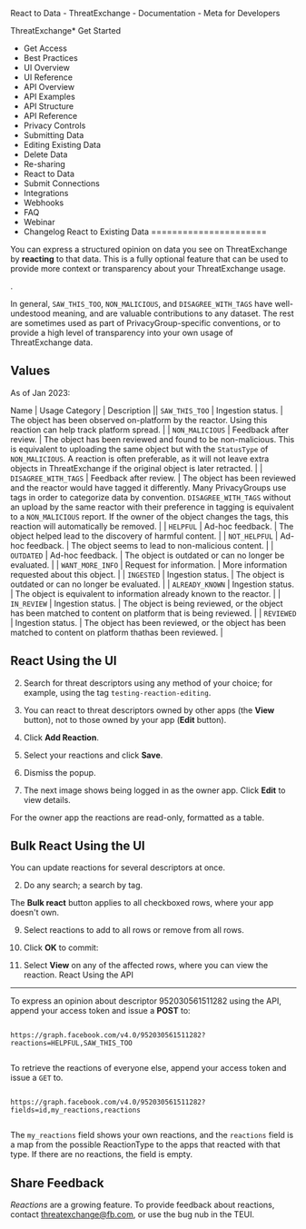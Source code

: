 
React to Data - ThreatExchange - Documentation - Meta for Developers












ThreatExchange* Get Started
* Get Access
* Best Practices
* UI Overview
* UI Reference
* API Overview
* API Examples
* API Structure
* API Reference
* Privacy Controls
* Submitting Data
* Editing Existing Data
* Delete Data
* Re-sharing
* React to Data
* Submit Connections
* Integrations
* Webhooks
* FAQ
* Webinar
* Changelog
React to Existing Data
======================

You can express a structured opinion on data you see on ThreatExchange by **reacting** to that data. This is a fully optional feature that can be used to provide more context or transparency about your ThreatExchange usage.

.


In general, `SAW_THIS_TOO`, `NON_MALICIOUS`, and `DISAGREE_WITH_TAGS` have well-undestood meaning, and are valuable contributions to any dataset. The rest are sometimes used as part of PrivacyGroup-specific conventions, or to provide a high level of transparency into your own usage of ThreatExchange data.

Values
------

As of Jan 2023:



 
 Name
  | 
 Usage Category
  | 
 Description
  || `SAW_THIS_TOO` | Ingestion status. | The object has been observed on-platform by the reactor. Using this reaction can help track platform spread. |
| `NON_MALICIOUS` | Feedback after review. | The object has been reviewed and found to be non-malicious. This is equivalent to uploading the same object but with the `StatusType` of `NON_MALICIOUS`. A reaction is often preferable, as it will not leave extra objects in ThreatExchange if the original object is later retracted. |
| `DISAGREE_WITH_TAGS` | Feedback after review. | The object has been reviewed and the reactor would have tagged it differently. Many PrivacyGroups use tags in order to categorize data by convention. `DISAGREE_WITH_TAGS` without an upload by the same reactor with their preference in tagging is equivalent to a `NON_MALICIOUS` report. If the owner of the object changes the tags, this reaction will automatically be removed. |
| `HELPFUL` | Ad-hoc feedback. | The object helped lead to the discovery of harmful content. |
| `NOT_HELPFUL` | Ad-hoc feedback. | The object seems to lead to non-malicious content. |
| `OUTDATED` | Ad-hoc feedback. | The object is outdated or can no longer be evaluated. |
| `WANT_MORE_INFO` | Request for information. | More information requested about this object. |
| `INGESTED` | Ingestion status. | The object is outdated or can no longer be evaluated. |
| `ALREADY_KNOWN` | Ingestion status. | The object is equivalent to information already known to the reactor. |
| `IN_REVIEW` | Ingestion status. | The object is being reviewed, or the object has been matched to content on platform that is being reviewed. |
| `REVIEWED` | Ingestion status. | The object has been reviewed, or the object has been matched to content on platform thathas been reviewed. |

React Using the UI
------------------


2. Search for threat descriptors using any method of your choice; for example, using the tag `testing-reaction-editing`.
4. You can react to threat descriptors owned by other apps (the **View** button), not to those owned by your app (**Edit** button).
  
8. Click **Add Reaction**.
  
12. Select your reactions and click **Save**.
  
16. Dismiss the popup.
  
20. The next image shows being logged in as the owner app. Click **Edit** to view details.
  
For the owner app the reactions are read-only, formatted as a table.

Bulk React Using the UI
-----------------------


You can update reactions for several descriptors at once.

2. Do any search; a search by tag.
  
The **Bulk react** button applies to all checkboxed rows, where your app doesn't own.

  
9. Select reactions to add to all rows or remove from all rows.
  
13. Click **OK** to commit:
  
17. Select **View** on any of the affected rows, where you can view the reaction.
React Using the API
-------------------


To express an opinion about descriptor 952030561511282 using the API, append your access token and issue a **POST** to:


```
  
https://graph.facebook.com/v4.0/952030561511282?reactions=HELPFUL,SAW_THIS_TOO


```

To retrieve the reactions of everyone else, append your access token and issue a `GET` to.


```
  
https://graph.facebook.com/v4.0/952030561511282?fields=id,my_reactions,reactions


```

The `my_reactions` field shows your own reactions, and the `reactions` field is a map from the possible ReactionType to the apps that reacted with that type. If there are no reactions, the field is empty.


Share Feedback
--------------


*Reactions* are a growing feature. To provide feedback about reactions, contact threatexchange@fb.com, or use the bug nub in the TEUI.



































 
